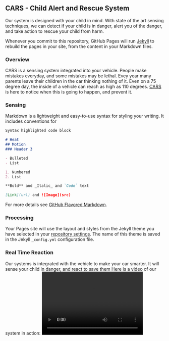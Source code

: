 ## CARS - Child Alert and Rescue System

Our system is designed with your child in mind. With state of the art sensing techniques, we can detect if your child is in danger, alert you of the danger, and take action to rescue your child from harm.

Whenever you commit to this repository, GitHub Pages will run [Jekyll](https://jekyllrb.com/) to rebuild the pages in your site, from the content in your Markdown files.

### Overview
CARS is a sensing system integrated into your vehicle. People make mistakes everyday, and some mistakes may be lethal. Evey year many parents leave their children in the car thinking nothing of it. Even on a 75 degree day, the inside of a vehicle can reach as high as 110 degrees. [CARS](https://docs.google.com/presentation/d/140pzCz_3srpAdkC6cH_Q-JCaLN30EBWJZtaCcQavbhk/edit#slide=id.g25a42fda46_5_55) is here to notice when this is going to happen, and prevent it.

### Sensing

Markdown is a lightweight and easy-to-use syntax for styling your writing. It includes conventions for

```markdown
Syntax highlighted code block

# Heat
## Motion
### Header 3

- Bulleted
- List

1. Numbered
2. List

**Bold** and _Italic_ and `Code` text

[Link](url) and ![Image](src)
```

For more details see [GitHub Flavored Markdown](https://guides.github.com/features/mastering-markdown/).

### Processing

Your Pages site will use the layout and styles from the Jekyll theme you have selected in your [repository settings](https://github.com/gbayides/CARS/settings). The name of this theme is saved in the Jekyll `_config.yml` configuration file.

### Real Time Reaction

Our systems is integrated with the vehicle to make your car smarter. It will sense your child in danger, and react to save them
Here is a video of our system in action:
<video src="video.mp4" width="320" height="200" controls preload></video>
